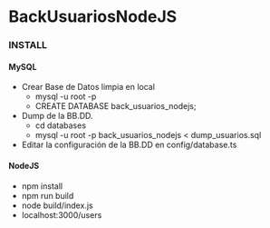 # BackUsuariosNodeJS

### INSTALL

#### MySQL

- Crear Base de Datos limpia en local
    - mysql -u root -p
    - CREATE DATABASE back_usuarios_nodejs;
- Dump de la BB.DD.
    - cd databases
    - mysql -u root -p back_usuarios_nodejs < dump_usuarios.sql
- Editar la configuración de la BB.DD en config/database.ts

#### NodeJS

- npm install
- npm run build
- node build/index.js
- localhost:3000/users
